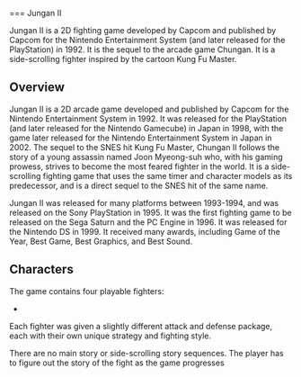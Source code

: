 
===
Jungan II

Jungan II is a 2D fighting game developed by Capcom and published by Capcom for the Nintendo Entertainment System (and later released for the PlayStation) in 1992. It is the sequel to the arcade game Chungan. It is a side-scrolling fighter inspired by the cartoon Kung Fu Master.

## Overview

Jungan II is a 2D arcade game developed and published by Capcom for the Nintendo Entertainment System in 1992. It was released for the PlayStation (and later released for the Nintendo Gamecube) in Japan in 1998, with the game later released for the Nintendo Entertainment System in Japan in 2002. The sequel to the SNES hit Kung Fu Master, Chungan II follows the story of a young assassin named Joon Myeong-suh who, with his gaming prowess, strives to become the most feared fighter in the world. It is a side-scrolling fighting game that uses the same timer and character models as its predecessor, and is a direct sequel to the SNES hit of the same name.

Jungan II was released for many platforms between 1993-1994, and was released on the Sony PlayStation in 1995. It was the first fighting game to be released on the Sega Saturn and the PC Engine in 1996. It was released for the Nintendo DS in 1999. It received many awards, including Game of the Year, Best Game, Best Graphics, and Best Sound.

## Characters

The game contains four playable fighters:

*                                                                          
                                                               

Each fighter was given a slightly different attack and defense package, each with their own unique strategy and fighting style.

There are no main story or side-scrolling story sequences. The player has to figure out the story of the fight as the game progresses
